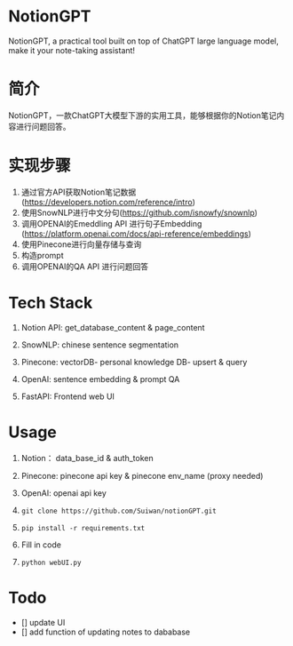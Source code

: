 # NotionGPT
NotionGPT, a practical tool built on top of ChatGPT large language model, make it your note-taking assistant!

# 简介
NotionGPT，一款ChatGPT大模型下游的实用工具，能够根据你的Notion笔记内容进行问题回答。

# 实现步骤
1. 通过官方API获取Notion笔记数据 (https://developers.notion.com/reference/intro)
2. 使用SnowNLP进行中文分句(https://github.com/isnowfy/snownlp)
3. 调用OPENAI的Emeddling API 进行句子Embedding (https://platform.openai.com/docs/api-reference/embeddings)
4. 使用Pinecone进行向量存储与查询
5. 构造prompt
6. 调用OPENAI的QA API 进行问题回答

# Tech Stack
1. Notion API:   get_database_content & page_content

2. SnowNLP: chinese sentence segmentation

3. Pinecone: vectorDB- personal knowledge DB- upsert & query

4. OpenAI: sentence embedding & prompt QA

5. FastAPI:  Frontend web UI


# Usage
1. Notion： data_base_id & auth_token

2. Pinecone: pinecone api key & pinecone env_name (proxy needed)

3. OpenAI: openai api key

4. `git clone https://github.com/Suiwan/notionGPT.git`

5. `pip install -r requirements.txt`

6. Fill in code

7. `python webUI.py`

# Todo
- [] update UI
- [] add function of updating notes to dababase

